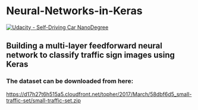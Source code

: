 # Neural-Networks-in-Keras
[![Udacity - Self-Driving Car NanoDegree](https://s3.amazonaws.com/udacity-sdc/github/shield-carnd.svg)](http://www.udacity.com/drive)


## Building a multi-layer feedforward neural network to classify traffic sign images using Keras

### The dataset can be downloaded from here:

https://d17h27t6h515a5.cloudfront.net/topher/2017/March/58dbf6d5_small-traffic-set/small-traffic-set.zip
